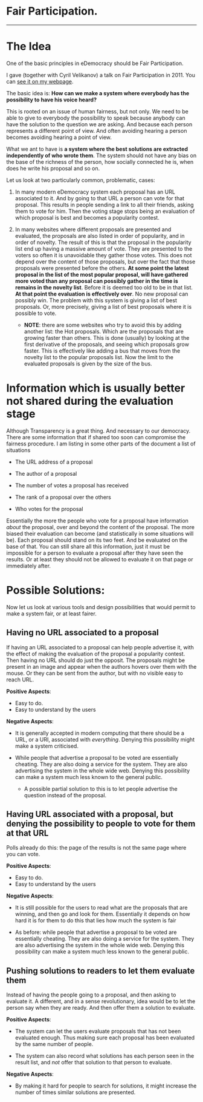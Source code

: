 # Fair Participation.

---

# The Idea

One of the basic principles in eDemocracy should be Fair Participation.

I gave (together with Cyril Velikanov) a talk on Fair Participation in 2011. You can [see it on my webpage](http://home.pietrosperoni.it/index.php/research/epart/2011comsoc/).

The basic idea is: **How can we make a system where everybody has the possibility to have his voice heard?** 

This is rooted on an issue of human fairness, but not only. We need to be able to give to everybody the possibility to speak because anybody can have the solution to the question we are asking. And because each person represents a different point of view. And often avoiding hearing a person becomes avoiding hearing a point of view. 

What we ant to have is **a system where the best solutions are extracted independently of who wrote them**. The system should not have any bias on the base of the richness of the person, how socially connected he is, when does he write his proposal and so on.

Let us look at two particularly common, problematic, cases:

1. In many modern eDemocracy system each proposal has an URL associated to it. And by going to that URL a person can vote for that proposal. This results in people sending a link to all their friends, asking them to vote for him. Then the voting stage stops being an evaluation of which proposal is best and becomes a popularity contest.

2. In many websites where different proposals are presented and evaluated, the proposals are also listed in order of popularity, and in order of novelty. The result of this is that the proposal in the popularity list end up having a massive amount of vote. They are presented to the voters so often it is unavoidable they gather those votes. This does not depend over the content of those proposals, but over the fact that those proposals were presented before the others. **At some point the latest proposal in the list of the most popular proposal, will have gathered more voted than any proposal can possibly gather in the time is remains in the novelty list**. Before it is deemed too old to be in that list. **At that point the evaluation is effectively over**. No new proposal can possibly win. The problem with this system is giving a list of best proposals. Or, more precisely, giving a list of best proposals where it is possible to vote.

   * **NOTE**: there are some websites who try to avoid this by adding another list: the Hot proposals. Which are the proposals that are growing faster than others. This is done (usually) by looking at the first derivative of the proposals, and seeing which proposals grow faster. This is effectively like adding a bus that moves from the novelty list to the popular proposals list. Now the limit to the evaluated proposals is given by the size of the bus.

# Information which is usually better not shared during the evaluation stage

Although Transparency is a great thing. And necessary to our democracy. There are some information that if shared too soon can compromise the fairness procedure. I am listing in some other parts of the document a list of situations

* The URL address of a proposal

* The author of a proposal

* The number of votes a proposal has received

* The rank of a proposal over the others

* Who votes for the proposal

Essentially the more the people who vote for a proposal have information *about* the proposal, over and beyond the content of the proposal. The more biased their evaluation can become (and statistically in some situations will be). Each proposal should stand on its two feet. And be evaluated on the base of that. You can still share all this information, just it must be impossible for a person to evaluate a proposal after they have seen the results. Or at least they should not be allowed to evaluate it on that page or immediately after. 

# Possible Solutions:

Now let us look at various tools and design possibilities that would permit to make a system fair, or at least fairer.

## Having no URL associated to a proposal

If having an URL associated to a proposal can help people advertise it, with the effect of making the evaluation of the proposal a popularity contest. Then having no URL should do just the opposit. The proposals might be present in an image and appear when the authors hovers over them with the mouse. Or they can be sent from the author, but with no visible easy to reach URL.

**Positive Aspects**:

* Easy to do.
* Easy to understand by the users

**Negative Aspects**:

* It is generally accepted in modern computing that there should be a URL, or a URI, associated with *everything*. Denying this possibility might make a system criticised.
* While people that advertise a proposal to be voted are essentially cheating. They are also doing a service for the system. They are also advertising the system in the whole wide web. Denying this possibility can make a system much less known to the general public. 

  * A possible partial solution to this is to let people advertise the question instead of the proposal.

## Having URL associated with a proposal, but denying the possibility to people to vote for them at that URL

Polls already do this: the page of the results is not the same page where you can vote.

**Positive Aspects**:

* Easy to do.
* Easy to understand by the users

**Negative Aspects**:

* It is still possible for the users to read what are the proposals that are winning, and then go and look for them. Essentially it depends on how hard it is for them to do this that lies how much the system is fair

* As before: while people that advertise a proposal to be voted are essentially cheating. They are also doing a service for the system. They are also advertising the system in the whole wide web. Denying this possibility can make a system much less known to the general public. 

## Pushing solutions to readers to let them evaluate them

Instead of having the people going to a proposal, and then asking to evaluate it. A different, and in a sense revolutionary, idea would be to let the person say when they are ready. And then offer them a solution to evaluate.

**Positive Aspects**:

* The system can let the users evaluate proposals that has not been evaluated enough. Thus making sure each proposal has been evaluated by the same number of people.

* The system can also record what solutions has each person seen in the result list, and *not* offer that solution to that person to evaluate.

**Negative Aspects**:

* By making it hard for people to search for solutions, it might increase the number of times similar solutions are presented.








